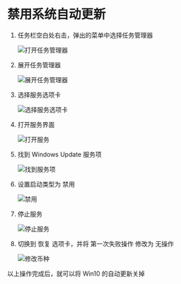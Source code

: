 # 禁用系统自动更新

1. 任务栏空白处右击，弹出的菜单中选择任务管理器

    ![打开任务管理器](https://github.com/oh1h0ney/Git-Book-Library/blob/master/Windows/disable-windows-update/task_manager.png)

2. 展开任务管理器

    ![展开任务管理器](https://github.com/oh1h0ney/Git-Book-Library/blob/master/Windows/disable-windows-update/extend_task_manager.png)

3. 选择服务选项卡

    ![选择服务选项卡](https://github.com/oh1h0ney/Git-Book-Library/blob/master/Windows/disable-windows-update/click_service.png)

4. 打开服务界面

    ![打开服务](https://github.com/oh1h0ney/Git-Book-Library/blob/master/Windows/disable-windows-update/open_service.png)

5. 找到 Windows Update 服务项

    ![找到服务项](https://github.com/oh1h0ney/Git-Book-Library/blob/master/Windows/disable-windows-update/find_windows_update_service.png)

6. 设置启动类型为 禁用

    ![禁用](https://github.com/oh1h0ney/Git-Book-Library/blob/master/Windows/disable-windows-update/disable_service.png)

7. 停止服务

    ![停止服务](https://github.com/oh1h0ney/Git-Book-Library/blob/master/Windows/disable-windows-update/stopping_service.png)

8. 切换到 恢复 选项卡，并将 第一次失败操作 修改为 无操作

    ![修改币种](https://github.com/oh1h0ney/Git-Book-Library/blob/master/Windows/disable-windows-update/no_action.png)

以上操作完成后，就可以将 Win10 的自动更新关掉